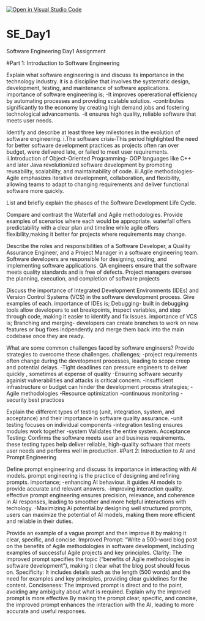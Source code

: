 [![Open in Visual Studio Code](https://classroom.github.com/assets/open-in-vscode-2e0aaae1b6195c2367325f4f02e2d04e9abb55f0b24a779b69b11b9e10269abc.svg)](https://classroom.github.com/online_ide?assignment_repo_id=15575670&assignment_repo_type=AssignmentRepo)
# SE_Day1
Software Engineering Day1 Assignment

#Part 1: Introduction to Software Engineering

Explain what software engineering is and discuss its importance in the technology industry.
it is a discipline that involves the systematic design, development, testing, and maintenance of software applications.
importance of software engineering is; 
-It improves opererational efficiency by automating processes and providing scalable solutios.
-contributes significantly to the economy by creating high demand jobs and fostering technological advancements.
-it ensures high quality, reliable software that meets user needs.

Identify and describe at least three key milestones in the evolution of software engineering.
i.The software crisis-This period highlighted the need for better software development practices as projects often ran over budget, were delivered late, or failed to meet user requirements. 
ii.Introduction of Object-Oriented Programming- OOP languages like C++ and later Java revolutionized software development by promoting reusability, scalability, and maintainability of code.
iii.Agile methodologies-Agile emphasizes iterative development, collaboration, and flexibility, allowing teams to adapt to changing requirements and deliver functional software more quickly.

List and briefly explain the phases of the Software Development Life Cycle.


Compare and contrast the Waterfall and Agile methodologies. Provide examples of scenarios where each would be appropriate.
waterfall offers predictability with a clear plan and timeline while agile offers flexibility,making it better for projects where requirements may change.

Describe the roles and responsibilities of a Software Developer, a Quality Assurance Engineer, and a Project Manager in a software engineering team.
 Software developers are responsible for designing, coding, and implementing software applications.
 QA engineers ensure that the software meets quality standards and is free of defects.
 Project managers oversee the planning, execution, and completion of software projects

Discuss the importance of Integrated Development Environments (IDEs) and Version Control Systems (VCS) in the software development process. Give examples of each.
importance of IDEs is;
Debugging- built in debugging tools allow developers to set breakpoints, inspect variables, and step through code, making it easier to identify and fix issues.
importance of VCS is;
Branching and merging- developers can create branches to work on new features or bug fixes indpendently and merge them back into the main codebase once they are ready.

What are some common challenges faced by software engineers? Provide strategies to overcome these challenges.
challenges;
-project requirements often change during the development processes, leading to scope creep and potential delays.
-Tight deadlines can pressure engineers to deliver quickly , sometimes at expense of quality
-Ensuring software security againist vulnerabilities and attacks is critical concern.
-insufficient infrastructure or budget can hinder the development process
strategies;
-Agile methodologies
-Resource optimization
-continuous monitoring
-security best practices

Explain the different types of testing (unit, integration, system, and acceptance) and their importance in software quality assurance.
-unit testing focuses on individual components
-integration testing ensures modules work together
-system Validates the entire system.
Acceptance Testing: Confirms the software meets user and business requirements.
these testing types help deliver reliable, high-quality software that meets user needs and performs well in production.
#Part 2: Introduction to AI and Prompt Engineering


Define prompt engineering and discuss its importance in interacting with AI models.
prompt engineering is the practice of designing and refining prompts.
importance;
-enhancing AI behaviour. it guides AI models to provide accurate and relevant answers.
-improving interaction quality. effective prompt engineering ensures precision, relevance, and coherence in AI responses, leading to smoother and more helpful interactions with techology.
-Maximizing Ai potential.by designing well structured prompts, users can maximize the potential of AI models, making them more efficient and reliable in their duties.


Provide an example of a vague prompt and then improve it by making it clear, specific, and concise. 
Improved Prompt: “Write a 500-word blog post on the benefits of Agile methodologies in software development, including examples of successful Agile projects and key principles.
Clarity: The improved prompt specifies the topic (“benefits of Agile methodologies in software development”), making it clear what the blog post should focus on.
Specificity: It includes details such as the length (500 words) and the need for examples and key principles, providing clear guidelines for the content.
Conciseness: The improved prompt is direct and to the point, avoiding any ambiguity about what is required.
Explain why the improved prompt is more effective.By making the prompt clear, specific, and concise, the improved prompt enhances the interaction with the AI, leading to more accurate and useful responses.
